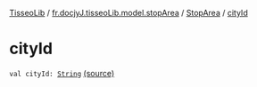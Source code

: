 [TisseoLib](../../index.md) / [fr.docjyJ.tisseoLib.model.stopArea](../index.md) / [StopArea](index.md) / [cityId](./city-id.md)

# cityId

`val cityId: `[`String`](https://kotlinlang.org/api/latest/jvm/stdlib/kotlin/-string/index.html) [(source)](https://github.com/docjyj/tisseoLib/tree/master/src/main/kotlin/fr/docjyJ/tisseoLib/model/stopArea/StopArea.kt#L10)
